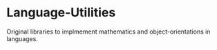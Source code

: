 # Language-Utilities

Original libraries to implmement mathematics and object-orientations in languages.











































